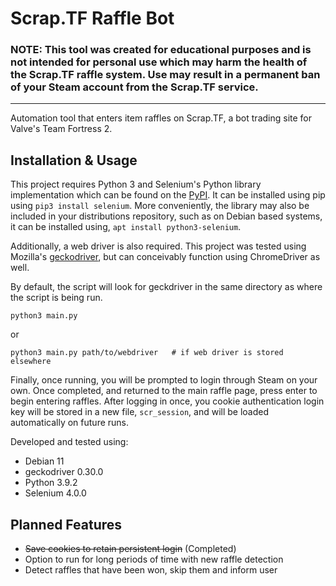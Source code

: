 # Scrap.TF Raffle Bot
### NOTE: This tool was created for educational purposes and is not intended for personal use which may harm the health of the Scrap.TF raffle system. Use may result in a permanent ban of your Steam account from the Scrap.TF service.
---
Automation tool that enters item raffles on Scrap.TF, a bot trading site for Valve's Team Fortress 2.

## Installation & Usage
This project requires Python 3 and Selenium's Python library implementation which can be found on the [PyPI](https://pypi.org/project/selenium/). It can be installed using pip using `pip3 install selenium`. More conveniently, the library may also be included in your distributions repository, such as on Debian based systems, it can be installed using, `apt install python3-selenium`.

Additionally, a web driver is also required. This project was tested using Mozilla's [geckodriver](https://github.com/mozilla/geckodriver/releases), but can conceivably function using ChromeDriver as well.

By default, the script will look for geckdriver in the same directory as where the script is being run.
```
python3 main.py
```
or
```
python3 main.py path/to/webdriver   # if web driver is stored elsewhere
```

Finally, once running, you will be prompted to login through Steam on your own. Once completed, and returned to the main raffle page, press enter to begin entering raffles. After logging in once, you cookie authentication login key will be stored in a new file, `scr_session`, and will be loaded automatically on future runs.

Developed and tested using:
* Debian 11
* geckodriver 0.30.0
* Python 3.9.2
* Selenium 4.0.0

## Planned Features
* <s>Save cookies to retain persistent login</s> (Completed)
* Option to run for long periods of time with new raffle detection
* Detect raffles that have been won, skip them and inform user
